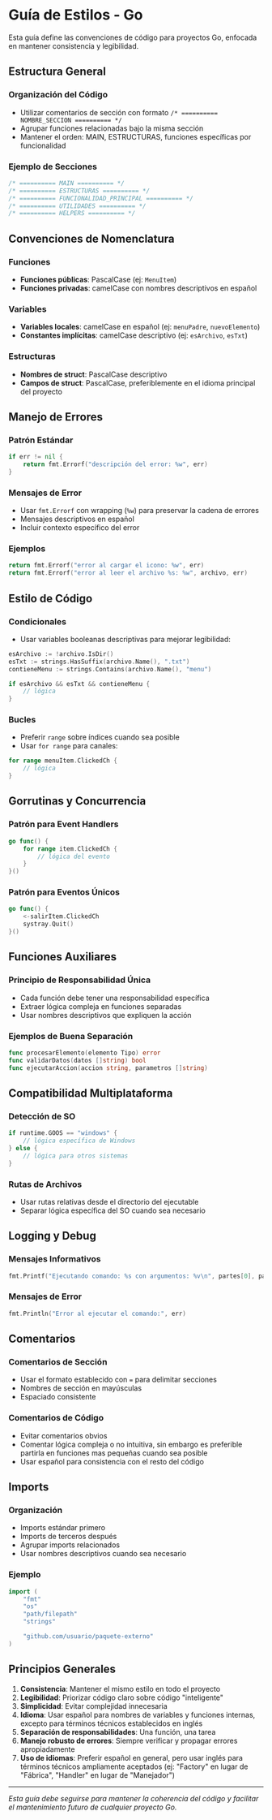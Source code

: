# Guía de Estilos - Go

Esta guía define las convenciones de código para proyectos Go, enfocada en mantener consistencia y legibilidad.

## Estructura General

### Organización del Código
- Utilizar comentarios de sección con formato `/* ========== NOMBRE_SECCION ========== */`
- Agrupar funciones relacionadas bajo la misma sección
- Mantener el orden: MAIN, ESTRUCTURAS, funciones específicas por funcionalidad

### Ejemplo de Secciones
```go
/* ========== MAIN ========== */
/* ========== ESTRUCTURAS ========== */
/* ========== FUNCIONALIDAD_PRINCIPAL ========== */
/* ========== UTILIDADES ========== */
/* ========== HELPERS ========== */
```

## Convenciones de Nomenclatura

### Funciones
- **Funciones públicas**: PascalCase (ej: `MenuItem`)
- **Funciones privadas**: camelCase con nombres descriptivos en español

### Variables
- **Variables locales**: camelCase en español (ej: `menuPadre`, `nuevoElemento`)
- **Constantes implícitas**: camelCase descriptivo (ej: `esArchivo`, `esTxt`)

### Estructuras
- **Nombres de struct**: PascalCase descriptivo
- **Campos de struct**: PascalCase, preferiblemente en el idioma principal del proyecto

## Manejo de Errores

### Patrón Estándar
```go
if err != nil {
    return fmt.Errorf("descripción del error: %w", err)
}
```

### Mensajes de Error
- Usar `fmt.Errorf` con wrapping (`%w`) para preservar la cadena de errores
- Mensajes descriptivos en español
- Incluir contexto específico del error

### Ejemplos
```go
return fmt.Errorf("error al cargar el icono: %w", err)
return fmt.Errorf("error al leer el archivo %s: %w", archivo, err)
```

## Estilo de Código

### Condicionales
- Usar variables booleanas descriptivas para mejorar legibilidad:
```go
esArchivo := !archivo.IsDir()
esTxt := strings.HasSuffix(archivo.Name(), ".txt")
contieneMenu := strings.Contains(archivo.Name(), "menu")

if esArchivo && esTxt && contieneMenu {
    // lógica
}
```

### Bucles
- Preferir `range` sobre índices cuando sea posible
- Usar `for range` para canales:
```go
for range menuItem.ClickedCh {
    // lógica
}
```

## Gorrutinas y Concurrencia

### Patrón para Event Handlers
```go
go func() {
    for range item.ClickedCh {
        // lógica del evento
    }
}()
```

### Patrón para Eventos Únicos
```go
go func() {
    <-salirItem.ClickedCh
    systray.Quit()
}()
```

## Funciones Auxiliares

### Principio de Responsabilidad Única
- Cada función debe tener una responsabilidad específica
- Extraer lógica compleja en funciones separadas
- Usar nombres descriptivos que expliquen la acción

### Ejemplos de Buena Separación
```go
func procesarElemento(elemento Tipo) error
func validarDatos(datos []string) bool
func ejecutarAccion(accion string, parametros []string)
```

## Compatibilidad Multiplataforma

### Detección de SO
```go
if runtime.GOOS == "windows" {
    // lógica específica de Windows
} else {
    // lógica para otros sistemas
}
```

### Rutas de Archivos
- Usar rutas relativas desde el directorio del ejecutable
- Separar lógica específica del SO cuando sea necesario

## Logging y Debug

### Mensajes Informativos
```go
fmt.Printf("Ejecutando comando: %s con argumentos: %v\n", partes[0], partes[1:])
```

### Mensajes de Error
```go
fmt.Println("Error al ejecutar el comando:", err)
```

## Comentarios

### Comentarios de Sección
- Usar el formato establecido con `=` para delimitar secciones
- Nombres de sección en mayúsculas
- Espaciado consistente

### Comentarios de Código
- Evitar comentarios obvios
- Comentar lógica compleja o no intuitiva, sin embargo es preferible partirla en funciones mas pequeñas cuando sea posible
- Usar español para consistencia con el resto del código

## Imports

### Organización
- Imports estándar primero
- Imports de terceros después
- Agrupar imports relacionados
- Usar nombres descriptivos cuando sea necesario

### Ejemplo
```go
import (
    "fmt"
    "os"
    "path/filepath"
    "strings"

    "github.com/usuario/paquete-externo"
)
```

## Principios Generales

1. **Consistencia**: Mantener el mismo estilo en todo el proyecto
2. **Legibilidad**: Priorizar código claro sobre código "inteligente"
3. **Simplicidad**: Evitar complejidad innecesaria
4. **Idioma**: Usar español para nombres de variables y funciones internas, excepto para términos técnicos establecidos en inglés
5. **Separación de responsabilidades**: Una función, una tarea
6. **Manejo robusto de errores**: Siempre verificar y propagar errores apropiadamente
7. **Uso de idiomas**: Preferir español en general, pero usar inglés para términos técnicos ampliamente aceptados (ej: "Factory" en lugar de "Fábrica", "Handler" en lugar de "Manejador")

---

*Esta guía debe seguirse para mantener la coherencia del código y facilitar el mantenimiento futuro de cualquier proyecto Go.*